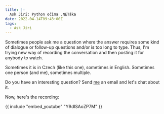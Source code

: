 ```yaml
---
title: |-
  Ask Jiri: Python očima .NETáka
date: 2022-04-14T09:43:00Z
tags:
  - Ask Jiri
---
```

Sometimes people ask me a question where the answer requires some kind of dialogue or follow-up questions and/or is too long to type. Thus, I'm trying new way of recording the conversation and then posting it for anybody to watch.

Sometimes it is in Czech (like this one), sometimes in English. Sometimes one person (and me), sometimes multiple.

Do you have an interesting question? Send [me][1] an email and let's chat about it.

Now, here's the recording:

<!-- excerpt -->

{{ include "embed_youtube" "Y9dISAoZP7M" }}

[1]: /about
